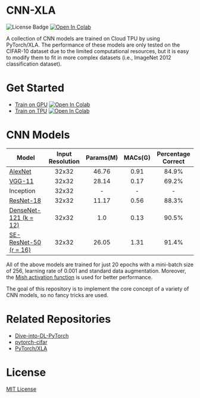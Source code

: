 # CNN-XLA

![License Badge](https://img.shields.io/badge/python-3.5%2B-blue) [![Open In Colab](https://colab.research.google.com/assets/colab-badge.svg)](https://colab.research.google.com/github/fengredrum/cnn-xla/blob/master/notebooks/Train-on-TPU.ipynb)

A collection of CNN models are trained on Cloud TPU by using PyTorch/XLA. The performance of these models are only tested on the CIFAR-10 dataset due to the limited computational resources, but it is easy to modify them to fit in more complex datasets (i.e., ImageNet 2012 classification dataset).

# Get Started

* [Train on GPU](notebooks/Train-on-GPU.ipynb) [![Open In Colab](https://colab.research.google.com/assets/colab-badge.svg)](https://colab.research.google.com/github/fengredrum/cnn-xla/blob/master/notebooks/Train-on-GPU.ipynb)
* [Train on TPU](notebooks/Train-on-TPU.ipynb) [![Open In Colab](https://colab.research.google.com/assets/colab-badge.svg)](https://colab.research.google.com/github/fengredrum/cnn-xla/blob/master/notebooks/Train-on-TPU.ipynb)

# CNN Models

| Model              | Input Resolution   | Params(M)          | MACs(G)            | Percentage Correct |
| ------------------ | :----------------: | :----------------: | :----------------: | :----------------: |
| [AlexNet](models/alexnet.py)   | 32x32 | 46.76 | 0.91 | 84.9% |
| [VGG-11](models/vgg.py)        | 32x32 | 28.14 | 0.17 | 69.2% |
| Inception                      | 32x32 | -     | -    | - |
| [ResNet-18](models/resnet.py)  | 32x32 | 11.17 | 0.56 | 88.3% |
| [DenseNet-121 (k = 12)](models/densenet.py) | 32x32 | 1.0 | 0.13 | 90.5% |
| [SE-ResNet-50 (r = 16)](models/se_resnet.py) | 32x32 | 26.05 | 1.31 | 91.4% |

All of the above models are trained for just 20 epochs with a mini-batch size of 256, learning rate of 0.001 and standard data augmentation. Moreover, the [Mish activation function](https://arxiv.org/abs/1908.08681) is used for better performance.

The goal of this repository is to implement the core concept of a variety of CNN models, so no fancy tricks are used.

# Related Repositories

* [Dive-into-DL-PyTorch](https://github.com/ShusenTang/Dive-into-DL-PyTorch)
* [pytorch-cifar](https://github.com/kuangliu/pytorch-cifar)
* [PyTorch/XLA](https://github.com/pytorch/xla)

# License

[MIT License](LICENSE)
